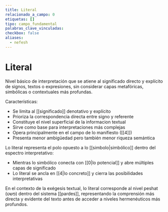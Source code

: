 ```yaml
---
title: Literal
relacionado_a_campo: 0
etiquetas: []
tipo: campo_fundamental
palabras_clave_vinculadas: 
checkbox: false
aliases:
  - nefesh
---
```


# Literal

Nivel básico de interpretación que se atiene al significado directo y explícito de signos, textos o expresiones, sin considerar capas metafóricas, simbólicas o contextuales más profundas.

Características:
- Se limita al [[significado]] denotativo y explícito
- Prioriza la correspondencia directa entre signo y referente
- Constituye el nivel superficial de la informacion textual
- Sirve como base para interpretaciones más complejas
- Opera principalmente en el campo de lo manifiesto ([[4]])
- Presenta menor ambigüedad pero también menor riqueza semántica

Lo literal representa el polo opuesto a lo [[simbolo|simbólico]] dentro del espectro interpretativo:
- Mientras lo simbólico conecta con [[0|lo potencial]] y abre múltiples capas de significado
- Lo literal se ancla en [[4|lo concreto]] y cierra las posibilidades interpretativas

En el contexto de la exégesis textual, lo literal corresponde al nivel peshat (פשט) dentro del sistema [[pardes]], representando la comprensión más directa y evidente del texto antes de acceder a niveles hermenéuticos más profundos.
